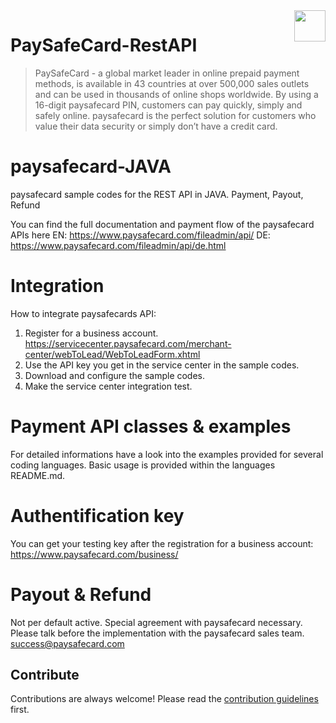 <img src="https://upload.wikimedia.org/wikipedia/commons/9/9b/Paysafecard_logo.svg" height="50px" align="right" />

# PaySafeCard-RestAPI
> PaySafeCard - a global market leader in online prepaid payment methods, is available in 43 countries at over 500,000 sales outlets and can be used in thousands of online shops worldwide. By using a 16-digit paysafecard PIN, customers can pay quickly, simply and safely online. paysafecard is the perfect solution for customers who value their data security or simply don’t have a credit card.

# paysafecard-JAVA
paysafecard sample codes for the REST API in JAVA. Payment, Payout, Refund

You can find the full documentation and payment flow of the paysafecard APIs here
EN: https://www.paysafecard.com/fileadmin/api/
DE: https://www.paysafecard.com/fileadmin/api/de.html

# Integration
How to integrate paysafecards API:
1. Register for a business account. https://servicecenter.paysafecard.com/merchant-center/webToLead/WebToLeadForm.xhtml
2. Use the API key you get in the service center in the sample codes. 
3. Download and configure the sample codes.
4. Make the service center integration test.

# Payment API classes & examples
For detailed informations have a look into the examples provided for several coding languages. 
Basic usage is provided within the languages README.md.

# Authentification key
You can get your testing key after the registration for a business account:
https://www.paysafecard.com/business/

# Payout & Refund
Not per default active. Special agreement with paysafecard necessary. 
Please talk before the implementation with the paysafecard sales team. success@paysafecard.com

## Contribute

Contributions are always welcome!
Please read the [contribution guidelines](contributing.md) first.
